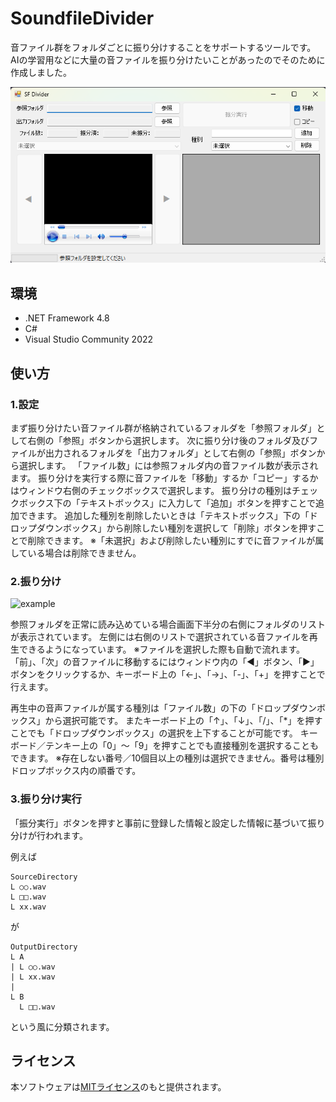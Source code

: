 # SoundfileDivider
音ファイル群をフォルダごとに振り分けすることをサポートするツールです。
AIの学習用などに大量の音ファイルを振り分けたいことがあったのでそのために作成しました。

![thumb](https://github.com/minfaox3/SoundFileDivider/blob/master/thumb.png?raw=true)

## 環境
* .NET Framework 4.8
* C#
* Visual Studio Community 2022

## 使い方

### 1.設定
まず振り分けたい音ファイル群が格納されているフォルダを「参照フォルダ」として右側の「参照」ボタンから選択します。
次に振り分け後のフォルダ及びファイルが出力されるフォルダを「出力フォルダ」として右側の「参照」ボタンから選択します。
「ファイル数」には参照フォルダ内の音ファイル数が表示されます。
振り分けを実行する際に音ファイルを「移動」するか「コピー」するかはウィンドウ右側のチェックボックスで選択します。
振り分けの種別はチェックボックス下の「テキストボックス」に入力して「追加」ボタンを押すことで追加できます。
追加した種別を削除したいときは「テキストボックス」下の「ドロップダウンボックス」から削除したい種別を選択して「削除」ボタンを押すことで削除できます。
※「未選択」および削除したい種別にすでに音ファイルが属している場合は削除できません。

### 2.振り分け
![example](https://minfaox3.net/assets/media/images/projects/sfd.gif)

参照フォルダを正常に読み込めている場合画面下半分の右側にフォルダのリストが表示されています。
左側には右側のリストで選択されている音ファイルを再生できるようになっています。
※ファイルを選択した際も自動で流れます。
「前」、「次」の音ファイルに移動するにはウィンドウ内の「◀」ボタン、「▶」ボタンをクリックするか、キーボード上の「←」、「→」、「-」、「+」を押すことで行えます。

再生中の音声ファイルが属する種別は「ファイル数」の下の「ドロップダウンボックス」から選択可能です。
またキーボード上の「↑」、「↓」、「/」、「*」を押すことでも「ドロップダウンボックス」の選択を上下することが可能です。
キーボード／テンキー上の「0」～「9」を押すことでも直接種別を選択することもできます。
※存在しない番号／10個目以上の種別は選択できません。番号は種別ドロップボックス内の順番です。

### 3.振り分け実行
「振分実行」ボタンを押すと事前に登録した情報と設定した情報に基づいて振り分けが行われます。

例えば
```
SourceDirectory
L ○○.wav
L □□.wav
L xx.wav
```
が
```
OutputDirectory
L A
| L ○○.wav
| L xx.wav
|
L B
  L □□.wav
```
という風に分類されます。

## ライセンス
本ソフトウェアは[MITライセンス](https://github.com/minfaox3/SoundFileDivider/blob/main/LICENSE)のもと提供されます。